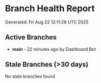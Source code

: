 # Branch Health Report
Generated: Fri Aug 22 12:11:28 UTC 2025

## Active Branches
- **main** - 22 minutes ago by Dashboard Bot

## Stale Branches (>30 days)
No stale branches found
